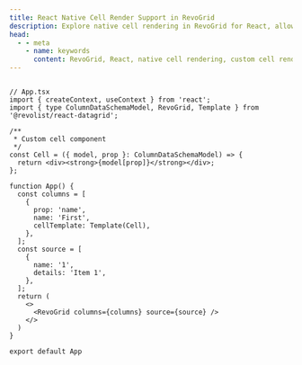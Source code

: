 ```yaml
---
title: React Native Cell Render Support in RevoGrid
description: Explore native cell rendering in RevoGrid for React, allowing the use of custom React components inside grid cells.
head:
  - - meta
    - name: keywords
      content: RevoGrid, React, native cell rendering, custom cell rendering, React components in grid, data grid rendering, React grid integration, RevoGrid React cells, grid component render, React custom cells
---
```


<!--@include: ../parts/renderer.header.md-->

```tsx{5,9-13,18}

// App.tsx
import { createContext, useContext } from 'react';
import { type ColumnDataSchemaModel, RevoGrid, Template } from '@revolist/react-datagrid';

/**
 * Custom cell component
 */
const Cell = ({ model, prop }: ColumnDataSchemaModel) => {
  return <div><strong>{model[prop]}</strong></div>;
};

function App() {
  const columns = [
    {
      prop: 'name',
      name: 'First',
      cellTemplate: Template(Cell),
    },
  ];
  const source = [
    {
      name: '1',
      details: 'Item 1',
    },
  ];
  return (
    <>
      <RevoGrid columns={columns} source={source} />
    </>
  )
}

export default App

```

<!--@include: ../../demo/react/react.cell.md-->
